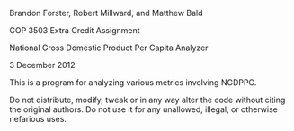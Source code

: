   Brandon Forster, Robert Millward, and Matthew Bald

COP 3503 Extra Credit Assignment

National Gross Domestic Product Per Capita Analyzer

3 December 2012

This is a program for analyzing various metrics involving NGDPPC.

Do not distribute, modify, tweak or in any way alter the code without citing the original authors. Do not use it for any unallowed, illegal, or otherwise nefarious uses.